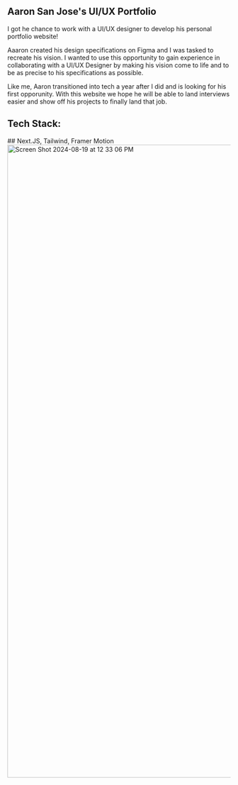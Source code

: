 ## Aaron San Jose's UI/UX Portfolio
<p>I got he chance to work with a UI/UX designer to develop his personal portfolio website!</p>
<p>Aaaron created his design specifications on Figma and I was tasked to recreate his vision. I wanted to use this opportunity to gain experience in collaborating with a UI/UX Designer by making his vision come to life and to be as precise to his specifications as possible.</p>
<p>Like me, Aaron transitioned into tech a year after I did and is looking for his first opporunity. With this website we hope he will be able to land interviews easier and show off his projects to finally land that job. </p>

<h2> Tech Stack: </h2>
## Next.JS, Tailwind, Framer Motion 

<img width="1428" alt="Screen Shot 2024-08-19 at 12 33 06 PM" src="https://github.com/user-attachments/assets/76aa890f-677f-4adf-9d9b-de365290adc5">
